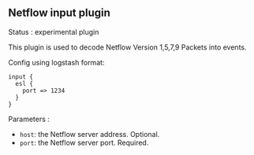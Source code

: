 Netflow input plugin
---

Status : experimental plugin

This plugin is used to decode Netflow Version 1,5,7,9 Packets into events. 

<!--
Config using url: ``input://netflow://?port=1234``
-->

Config using logstash format:
````
input {
  esl {
    port => 1234
  }
}
````

Parameters :
* ``host``: the Netflow server address. Optional.
* ``port``: the Netflow server port. Required.
